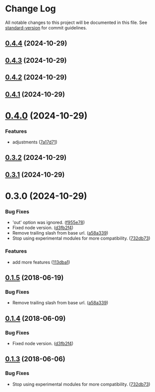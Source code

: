 # Change Log

All notable changes to this project will be documented in this file. See [standard-version](https://github.com/conventional-changelog/standard-version) for commit guidelines.

<a name="0.4.4"></a>
## [0.4.4](https://github.com/wmdigi/gitbook-printer/compare/v0.4.3...v0.4.4) (2024-10-29)



<a name="0.4.3"></a>
## [0.4.3](https://github.com/wmdigi/gitbook-printer/compare/v0.4.2...v0.4.3) (2024-10-29)



<a name="0.4.2"></a>
## [0.4.2](https://github.com/wmdigi/gitbook-printer/compare/v0.4.1...v0.4.2) (2024-10-29)



<a name="0.4.1"></a>
## [0.4.1](https://github.com/wmdigi/gitbook-printer/compare/v0.4.0...v0.4.1) (2024-10-29)



<a name="0.4.0"></a>
# [0.4.0](https://github.com/wmdigi/gitbook-printer/compare/v0.3.2...v0.4.0) (2024-10-29)


### Features

* adjustments ([7a17d71](https://github.com/wmdigi/gitbook-printer/commit/7a17d71))



<a name="0.3.2"></a>
## [0.3.2](https://github.com/wmdigi/gitbook-printer/compare/v0.3.1...v0.3.2) (2024-10-29)



<a name="0.3.1"></a>
## [0.3.1](https://github.com/wmdigi/gitbook-printer/compare/v0.3.0...v0.3.1) (2024-10-29)



<a name="0.3.0"></a>
# 0.3.0 (2024-10-29)


### Bug Fixes

* 'out' option was ignored. ([f955e78](https://github.com/wmdigi/gitbook-printer/commit/f955e78))
* Fixed node version. ([d3fb2f4](https://github.com/wmdigi/gitbook-printer/commit/d3fb2f4))
* Remove trailing slash from base url. ([a58a339](https://github.com/wmdigi/gitbook-printer/commit/a58a339))
* Stop using experimental modules for more compatibility. ([732db73](https://github.com/wmdigi/gitbook-printer/commit/732db73))


### Features

* add more features ([113dba1](https://github.com/wmdigi/gitbook-printer/commit/113dba1))



<a name="0.1.5"></a>
## [0.1.5](https://github.com/wishtack/gitbook-printer/compare/v0.1.4...v0.1.5) (2018-06-19)


### Bug Fixes

* Remove trailing slash from base url. ([a58a339](https://github.com/wishtack/gitbook-printer/commit/a58a339))



<a name="0.1.4"></a>
## [0.1.4](https://github.com/wishtack/gitbook-printer/compare/v0.1.3...v0.1.4) (2018-06-09)


### Bug Fixes

* Fixed node version. ([d3fb2f4](https://github.com/wishtack/gitbook-printer/commit/d3fb2f4))



<a name="0.1.3"></a>
## [0.1.3](https://github.com/wishtack/gitbook-printer/compare/v0.1.2...v0.1.3) (2018-06-06)


### Bug Fixes

* Stop using experimental modules for more compatibility. ([732db73](https://github.com/wishtack/gitbook-printer/commit/732db73))
